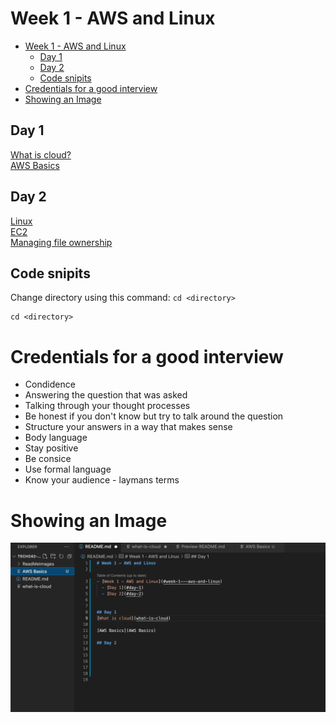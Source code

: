 # Week 1 - AWS and Linux

- [Week 1 - AWS and Linux](#week-1---aws-and-linux)
  - [Day 1](#day-1)
  - [Day 2](#day-2)
  - [Code snipits](#code-snipits)
- [Credentials for a good interview](#credentials-for-a-good-interview)
- [Showing an Image](#showing-an-image)


## Day 1
[What is cloud?](what-is-cloud/README.md)
<br>
[AWS Basics](aws-basics/README.md)
<br>




## Day 2
[Linux](Linux/README.md)<br>
[EC2](ec2-instance/README.md)<br>
[Managing file ownership](managing-file-ownership/README.md)




## Code snipits

Change directory using this command: `cd <directory>`


```
cd <directory>
 ```

# Credentials for a good interview

- Condidence
- Answering the question that was asked
- Talking through your thought processes 
- Be honest if you don't know but try to talk around the question
- Structure your answers in a way that makes sense
- Body language
- Stay positive
- Be consice
- Use formal language
- Know your audience - laymans terms


# Showing an Image

![screenshot.png](ReadMeImages/screenshot.png)










